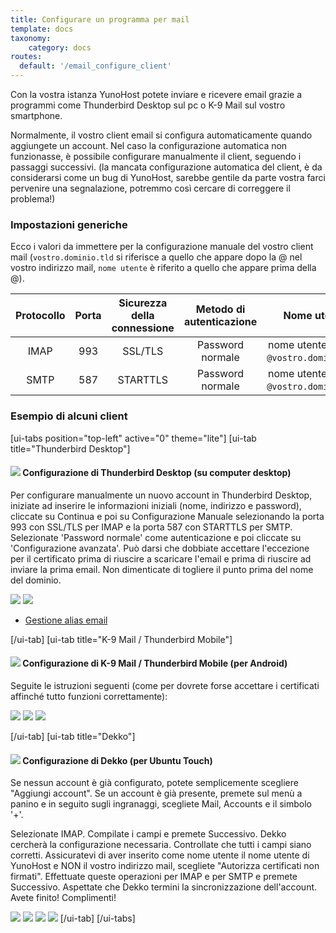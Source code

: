 ```yaml
---
title: Configurare un programma per mail
template: docs
taxonomy:
    category: docs
routes:
  default: '/email_configure_client'
---
```


Con la vostra istanza YunoHost potete inviare e ricevere email grazie a programmi come Thunderbird Desktop sul pc o K-9 Mail sul vostro smartphone.

Normalmente, il vostro client email si configura automaticamente quando aggiungete un account. Nel caso la configurazione automatica non funzionasse, è possibile configurare manualmente il client, seguendo i passaggi successivi. (la mancata configurazione automatica del client, è da considerarsi come un bug di YunoHost, sarebbe gentile da parte vostra farci pervenire una segnalazione, potremmo così cercare di correggere il problema!)

### Impostazioni generiche

Ecco i valori da immettere per la configurazione manuale del vostro client mail (`vostro.dominio.tld` si riferisce a quello che appare dopo la @ nel vostro indirizzo mail, `nome utente` è riferito a quello che appare prima della @).

|Protocollo | Porta | Sicurezza della connessione | Metodo di autenticazione | Nome utente |
| :--:     | :-:  | :--:       | :--:            | :--:                                   |
| IMAP | 993 | SSL/TLS | Password normale | nome utente (senza `@vostro.domino.tld`) |
| SMTP | 587 | STARTTLS | Password normale| nome utente (senza `@vostro.domino.tld`) |

### Esempio di alcuni client

[ui-tabs position="top-left" active="0" theme="lite"]
[ui-tab title="Thunderbird Desktop"]

#### ![](image://thunderbird.png?resize=50&classes=inline)  Configurazione di Thunderbird Desktop (su computer desktop)

Per configurare manualmente un nuovo account in Thunderbird Desktop, iniziate ad inserire le informazioni iniziali (nome, indirizzo e password), cliccate su Continua e poi su Configurazione Manuale selezionando la porta 993 con SSL/TLS per IMAP e la porta 587 con STARTTLS per SMTP. Selezionate 'Password normale' come autenticazione e poi cliccate su 'Configurazione avanzata'. Può darsi che dobbiate accettare l'eccezione per il certificato prima di riuscire a scaricare l'email e prima di riuscire ad inviare la prima email. Non dimenticate di togliere il punto prima del nome del dominio.

![](image://thunderbird_config_1.png?resize=900)
![](image://thunderbird_config_2.png?resize=900)

- [Gestione alias email](https://support.mozilla.org/en-US/kb/configuring-email-aliases)

[/ui-tab]
[ui-tab title="K-9 Mail / Thunderbird Mobile"]

#### ![](image://k9mail.png?resize=50&classes=inline) Configurazione di K-9 Mail / Thunderbird Mobile (per Android)

Seguite le istruzioni seguenti (come per dovrete forse accettare i certificati affinché tutto funzioni correttamente):

![](image://thunderbird_mobile_config_1.png?resize=280&classes=inline)
![](image://thunderbird_mobile_config_2.png?resize=280&classes=inline)
![](image:/thunderbird_mobile_config_3.png?resize=280&classes=inline)

[/ui-tab]
[ui-tab title="Dekko"]

#### ![](image://dekko-app.png?resize=50&classes=inline) Configurazione di Dekko (per Ubuntu Touch)

Se nessun account è già configurato, potete semplicemente scegliere "Aggiungi account". Se un account è già presente, premete sul menù a panino e in seguito sugli ingranaggi, scegliete Mail, Accounts e il simbolo '+'.

Selezionate IMAP. Compilate i campi e premete Successivo. Dekko cercherà la configurazione necessaria. Controllate che tutti i campi siano corretti. Assicuratevi di aver inserito come nome utente il nome utente di YunoHost e NON il vostro indirizzo mail, scegliete "Autorizza certificati non firmati". Effettuate queste operazioni per IMAP e per SMTP e premete Successivo. Aspettate che Dekko termini la sincronizzazione dell'account. Avete finito! Complimenti!

![](image://dekko_config_1.png?resize=280&classes=inline)
![](image://dekko_config_2.png?resize=280&classes=inline)
![](image://dekko_config_3.png?resize=280&classes=inline)
![](image://dekko_config_4.png?resize=280&classes=inline)
[/ui-tab]
[/ui-tabs]

